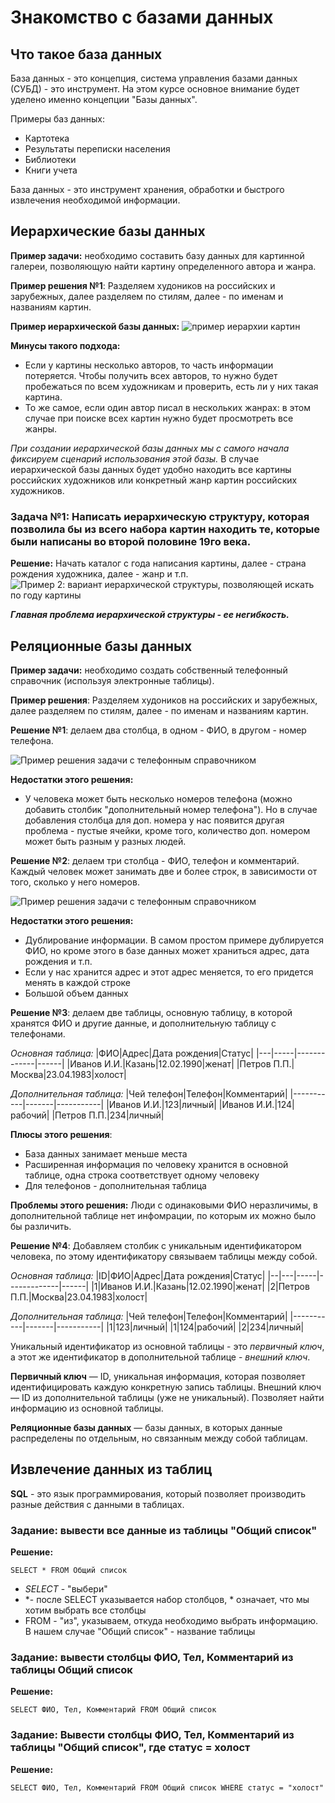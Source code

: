 # Знакомство с базами данных

## Что такое база данных

База данных - это концепция, система управления базами данных (СУБД) - это инструмент. На этом курсе основное внимание будет уделено именно концепции "Базы данных".

Примеры баз данных:
* Картотека
* Результаты переписки населения
* Библиотеки
* Книги учета 

База данных - это инструмент хранения, обработки и быстрого извлечения необходимой информации.

## Иерархические базы данных

**Пример задачи:** необходимо составить базу данных для картинной галереи, позволяющую найти картину определенного автора и жанра.

**Пример решения №1**: 
Разделяем худоников на российских и зарубежных, далее разделяем по стилям, далее - по именам и названиям картин.

**Пример иерархической базы данных:**
![пример иерархии картин](example1.jpg)

**Минусы такого подхода:**
* Если у картины несколько авторов, то часть информации потеряется. Чтобы получить всех авторов, то нужно будет пробежаться по всем художникам и проверить, есть ли у них такая картина.
* То же самое, если один автор писал в нескольких жанрах:  в этом случае при поиске всех картин нужно будет просмотреть все жанры.

*При создании иерархической базы данных мы с самого начала фиксируем сценарий использования этой базы.* В случае иерархической базы данных будет удобно находить все картины российских художников или конкретный жанр картин российских художников. 

### Задача №1: Написать иерархическую структуру, которая позволила бы из всего набора картин находить те, которые были написаны во второй половине 19го века.

**Решение:** Начать каталог с года написания картины, далее - страна рождения художника, далее - жанр и т.п.
![Пример 2: вариант иерархической структуры, позволяющей искать по году картины](example2.jpg)

**_Главная проблема иерархической структуры - ее негибкость._**

## Реляционные базы данных

**Пример задачи:** необходимо создать собственный телефонный справочник (используя электронные таблицы).

**Пример решения**: 
Разделяем худоников на российских и зарубежных, далее разделяем по стилям, далее - по именам и названиям картин.

**Решение №1**: делаем два столбца, в одном - ФИО, в другом - номер телефона.

![Пример решения задачи с телефонным справочником](example3.jpg)

**Недостатки этого решения:**
* У человека может быть несколько номеров телефона (можно добавить столбик "дополнительный номер телефона"). Но в случае добавления столбца для доп. номера у нас появится другая проблема - пустые ячейки, кроме того, количество доп. номером может быть разным у разных людей.

**Решение №2**: делаем три столбца - ФИО, телефон и комментарий. Каждый человек может занимать две и более строк, в зависимости от того, сколько у него номеров.

![Пример решения задачи с телефонным справочником](example4.jpg)

**Недостатки этого решения:**
* Дублирование информации. В самом простом примере дублируется ФИО, но кроме этого в базе данных может храниться адрес, дата рождения и т.п.
* Если у нас хранится адрес и этот адрес меняется, то его придется менять в каждой строке
* Большой объем данных

**Решение №3**: делаем две таблицы, основную таблицу, в которой хранятся ФИО и другие данные, и дополнительную таблицу с телефонами.

*Основная таблица:*
|ФИО|Адрес|Дата рождения|Статус|
|---|-----|-------------|------|
|Иванов И.И.|Казань|12.02.1990|женат|
|Петров П.П.|Москва|23.04.1983|холост|

*Дополнительная таблица:*
|Чей телефон|Телефон|Комментарий|
|-----------|-------|-----------|
|Иванов И.И.|123|личный|
|Иванов И.И.|124|рабочий|
|Петров П.П.|234|личный|

**Плюсы этого решения**:
* База данных занимает меньше места
* Расширенная информация по человеку хранится в основной таблице, одна строка соответствует одному человеку
* Для телефонов - дополнительная таблица

**Проблемы этого решения:**
Люди с одинаковыми ФИО неразличимы, в дополнительной таблице нет инфомрации, по которым их можно было бы различить.

**Решение №4**: Добавляем столбик с уникальным идентификатором человека, по этому идентификатору связываем таблицы между собой.

*Основная таблица:*
|ID|ФИО|Адрес|Дата рождения|Статус|
|--|---|-----|-------------|------|
|1|Иванов И.И.|Казань|12.02.1990|женат|
|2|Петров П.П.|Москва|23.04.1983|холост|

*Дополнительная таблица:*
|Чей телефон|Телефон|Комментарий|
|-----------|-------|-----------|
|1|123|личный|
|1|124|рабочий|
|2|234|личный|

Уникальный идентификатор из основной таблицы - это *первичный ключ*, а этот же идентификатор в дополнительной таблице - *внешний ключ*.

**Первичный ключ** — ID, уникальная информация, которая позволяет идентифицировать каждую конкретную запись таблицы.
Внешний ключ — ID из дополнительной таблицы (уже не уникальный). Позволяет найти информацию из основной таблицы.

**Реляционные базы данных** — базы данных, в которых данные распределены по отдельным, но связанным между собой таблицам.

## Извлечение данных из таблиц

**SQL** - это язык программирования, который позволяет производить разные действия с данными в таблицах.

### Задание: вывести все данные из таблицы "Общий список"

**Решение:**

    SELECT * FROM Общий список

* *SELECT* - "выбери"
* \*- после SELECT указывается набор столбцов, \* означает, что мы хотим выбрать все столбцы
* FROM - "из", указываем, откуда необходимо выбрать информацию. В нашем случае "Общий список" - название таблицы

### Задание: вывести столбцы ФИО, Тел, Комментарий из таблицы Общий список

**Решение:**

    SELECT ФИО, Тел, Комментарий FROM Общий список

### Задание: Вывести столбцы ФИО, Тел, Комментарий из таблицы "Общий список", где статус = холост

**Решение:**

    SELECT ФИО, Тел, Комментарий FROM Общий список WHERE статус = "холост"

    
